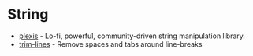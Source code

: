 # String

- [plexis](https://github.com/plexis-js/plexis) - Lo-fi, powerful, community-driven string manipulation library.
- [trim-lines](https://github.com/wooorm/trim-lines) - Remove spaces and tabs around line-breaks
